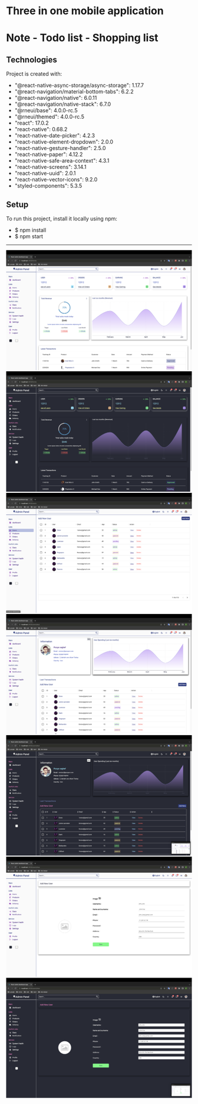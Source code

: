 # Three in one mobile application
# Note - Todo list - Shopping list
## Technologies
 Project is created with:
*    "@react-native-async-storage/async-storage": 1.17.7
*    "@react-navigation/material-bottom-tabs": 6.2.2
*    "@react-navigation/native": 6.0.11
*    "@react-navigation/native-stack": 6.7.0
*    "@rneui/base": 4.0.0-rc.5
*    "@rneui/themed": 4.0.0-rc.5
*    "react": 17.0.2
*    "react-native": 0.68.2
*    "react-native-date-picker": 4.2.3
*    "react-native-element-dropdown": 2.0.0
*    "react-native-gesture-handler": 2.5.0
*    "react-native-paper": 4.12.2
*    "react-native-safe-area-context": 4.3.1
*   "react-native-screens": 3.14.1
*    "react-native-uuid": 2.0.1
*    "react-native-vector-icons": 9.2.0
*    "styled-components": 5.3.5
       

## Setup
To run this project, install it locally using npm:
- $ npm install
- $ npm start
***
![alt text](https://github.com/pooya13vm/admindashboard/blob/main/githubImg/screen1.png?raw=true)
![alt text](https://github.com/pooya13vm/admindashboard/blob/main/githubImg/screen2.png?raw=true)
![alt text](https://github.com/pooya13vm/admindashboard/blob/main/githubImg/screen3.png?raw=true)
![alt text](https://github.com/pooya13vm/admindashboard/blob/main/githubImg/screen4.png?raw=true)
![alt text](https://github.com/pooya13vm/admindashboard/blob/main/githubImg/screen5.png?raw=true)
![alt text](https://github.com/pooya13vm/admindashboard/blob/main/githubImg/screen6.png?raw=true)
![alt text](https://github.com/pooya13vm/admindashboard/blob/main/githubImg/screen7.png?raw=true)

